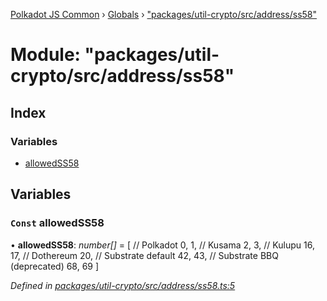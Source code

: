 [Polkadot JS Common](../README.md) › [Globals](../globals.md) › ["packages/util-crypto/src/address/ss58"](_packages_util_crypto_src_address_ss58_.md)

# Module: "packages/util-crypto/src/address/ss58"

## Index

### Variables

* [allowedSS58](_packages_util_crypto_src_address_ss58_.md#const-allowedss58)

## Variables

### `Const` allowedSS58

• **allowedSS58**: *number[]* = [
  // Polkadot
  0, 1,
  // Kusama
  2, 3,
  // Kulupu
  16, 17,
  // Dothereum
  20,
  // Substrate default
  42, 43,
  // Substrate BBQ (deprecated)
  68, 69
]

*Defined in [packages/util-crypto/src/address/ss58.ts:5](https://github.com/polkadot-js/common/blob/0a6bd414/packages/util-crypto/src/address/ss58.ts#L5)*
